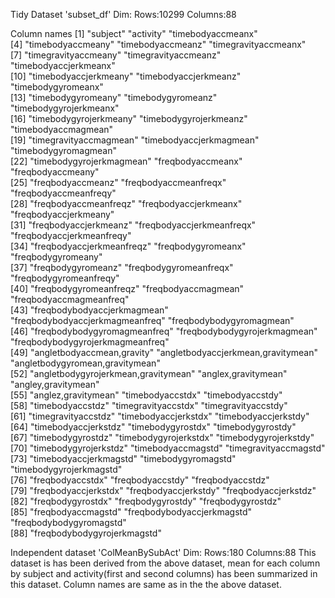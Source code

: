 Tidy Dataset 'subset_df'
Dim: Rows:10299 Columns:88

Column names
 [1] "subject"                            "activity"                           "timebodyaccmeanx"                  
 [4] "timebodyaccmeany"                   "timebodyaccmeanz"                   "timegravityaccmeanx"               
 [7] "timegravityaccmeany"                "timegravityaccmeanz"                "timebodyaccjerkmeanx"              
[10] "timebodyaccjerkmeany"               "timebodyaccjerkmeanz"               "timebodygyromeanx"                 
[13] "timebodygyromeany"                  "timebodygyromeanz"                  "timebodygyrojerkmeanx"             
[16] "timebodygyrojerkmeany"              "timebodygyrojerkmeanz"              "timebodyaccmagmean"                
[19] "timegravityaccmagmean"              "timebodyaccjerkmagmean"             "timebodygyromagmean"               
[22] "timebodygyrojerkmagmean"            "freqbodyaccmeanx"                   "freqbodyaccmeany"                  
[25] "freqbodyaccmeanz"                   "freqbodyaccmeanfreqx"               "freqbodyaccmeanfreqy"              
[28] "freqbodyaccmeanfreqz"               "freqbodyaccjerkmeanx"               "freqbodyaccjerkmeany"              
[31] "freqbodyaccjerkmeanz"               "freqbodyaccjerkmeanfreqx"           "freqbodyaccjerkmeanfreqy"          
[34] "freqbodyaccjerkmeanfreqz"           "freqbodygyromeanx"                  "freqbodygyromeany"                 
[37] "freqbodygyromeanz"                  "freqbodygyromeanfreqx"              "freqbodygyromeanfreqy"             
[40] "freqbodygyromeanfreqz"              "freqbodyaccmagmean"                 "freqbodyaccmagmeanfreq"            
[43] "freqbodybodyaccjerkmagmean"         "freqbodybodyaccjerkmagmeanfreq"     "freqbodybodygyromagmean"           
[46] "freqbodybodygyromagmeanfreq"        "freqbodybodygyrojerkmagmean"        "freqbodybodygyrojerkmagmeanfreq"   
[49] "angletbodyaccmean,gravity"          "angletbodyaccjerkmean,gravitymean"  "angletbodygyromean,gravitymean"    
[52] "angletbodygyrojerkmean,gravitymean" "anglex,gravitymean"                 "angley,gravitymean"                
[55] "anglez,gravitymean"                 "timebodyaccstdx"                    "timebodyaccstdy"                   
[58] "timebodyaccstdz"                    "timegravityaccstdx"                 "timegravityaccstdy"                
[61] "timegravityaccstdz"                 "timebodyaccjerkstdx"                "timebodyaccjerkstdy"               
[64] "timebodyaccjerkstdz"                "timebodygyrostdx"                   "timebodygyrostdy"                  
[67] "timebodygyrostdz"                   "timebodygyrojerkstdx"               "timebodygyrojerkstdy"              
[70] "timebodygyrojerkstdz"               "timebodyaccmagstd"                  "timegravityaccmagstd"              
[73] "timebodyaccjerkmagstd"              "timebodygyromagstd"                 "timebodygyrojerkmagstd"            
[76] "freqbodyaccstdx"                    "freqbodyaccstdy"                    "freqbodyaccstdz"                   
[79] "freqbodyaccjerkstdx"                "freqbodyaccjerkstdy"                "freqbodyaccjerkstdz"               
[82] "freqbodygyrostdx"                   "freqbodygyrostdy"                   "freqbodygyrostdz"                  
[85] "freqbodyaccmagstd"                  "freqbodybodyaccjerkmagstd"          "freqbodybodygyromagstd"            
[88] "freqbodybodygyrojerkmagstd"

Independent dataset 'ColMeanBySubAct'
Dim: Rows:180 Columns:88
This dataset is has been derived from the above dataset, mean for each column by subject and activity(first and second columns) has been summarized in this dataset.
Column names are same as in the the above dataset.
